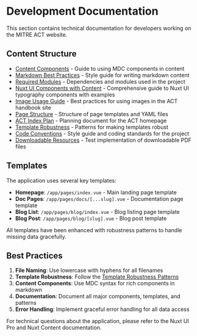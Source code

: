 # Development Documentation

This section contains technical documentation for developers working on the MITRE ACT website.

## Content Structure

- [Content Components](/docs/development/content-components) - Guide to using MDC components in content
- [Markdown Best Practices](/docs/development/markdown-best-practices) - Style guide for writing markdown content
- [Required Modules](/docs/development/required-modules) - Dependencies and modules used in the project
- [Nuxt UI Components with Content](/docs/development/nuxt-ui-with-content) - Comprehensive guide to Nuxt UI typography components with examples
- [Image Usage Guide](/docs/development/image-usage-guide) - Best practices for using images in the ACT handbook site
- [Page Structure](/docs/development/page-structure) - Structure of page templates and YAML files
- [ACT Index Plan](/docs/development/act-index-plan) - Planning document for the ACT homepage
- [Template Robustness](/docs/development/template-robustness) - Patterns for making templates robust
- [Code Conventions](/docs/development/code-conventions) - Style guide and coding standards for the project
- [Downloadable Resources](/docs/development/downloadable-resources) - Test implementation of downloadable PDF files

## Templates

The application uses several key templates:

- **Homepage**: `/app/pages/index.vue` - Main landing page template
- **Doc Pages**: `/app/pages/docs/[...slug].vue` - Documentation page template
- **Blog List**: `/app/pages/blog/index.vue` - Blog listing page template
- **Blog Post**: `/app/pages/blog/[slug].vue` - Blog post template

All templates have been enhanced with robustness patterns to handle missing data gracefully.

## Best Practices

1. **File Naming**: Use lowercase with hyphens for all filenames
2. **Template Robustness**: Follow the [Template Robustness Patterns](/docs/development/template-robustness)
3. **Content Components**: Use MDC syntax for rich components in markdown
4. **Documentation**: Document all major components, templates, and patterns
5. **Error Handling**: Implement graceful error handling for all data access

For technical questions about the application, please refer to the Nuxt UI Pro and Nuxt Content documentation.